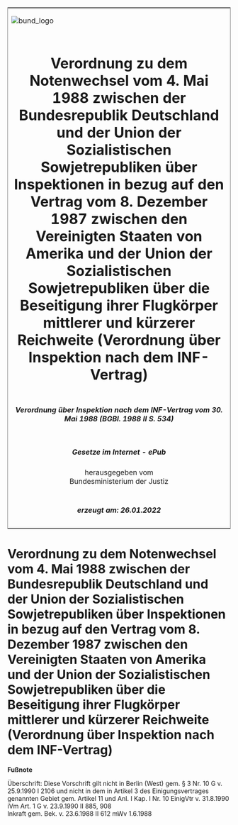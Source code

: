 <span id="DECKBLATT.html"></span>

<table border="0" frame="border" width="100%">

<tr valign="top">

<td align="left">

![bund\_logo](BfJ_2021_Web_de_de.gif)

</td>

<td align="right">

 

</td>

</tr>

<tr align="center" valign="middle">

<td colspan="2">

# Verordnung zu dem Notenwechsel vom 4. Mai 1988 zwischen der Bundesrepublik Deutschland und der Union der Sozialistischen Sowjetrepubliken über Inspektionen in bezug auf den Vertrag vom 8. Dezember 1987 zwischen den Vereinigten Staaten von Amerika und der Union der Sozialistischen Sowjetrepubliken über die Beseitigung ihrer Flugkörper mittlerer und kürzerer Reichweite (Verordnung über Inspektion nach dem INF-Vertrag)

</td>

</tr>

<tr align="center" valign="middle">

<td colspan="2">

##### Verordnung über Inspektion nach dem INF-Vertrag vom 30. Mai 1988 (BGBl. 1988 II S. 534)

</td>

</tr>

<tr align="center" valign="middle">

<td colspan="2">

  
  

##### Gesetze im Internet - ePub  
  
herausgegeben vom  
Bundesministerium der Justiz

</td>

</tr>

<tr align="center" valign="bottom">

<td colspan="2">

  
  

##### erzeugt am: 26.01.2022

</td>

</tr>

</table>

<span id="BJNR205340988.html"></span>

# Verordnung zu dem Notenwechsel vom 4. Mai 1988 zwischen der Bundesrepublik Deutschland und der Union der Sozialistischen Sowjetrepubliken über Inspektionen in bezug auf den Vertrag vom 8. Dezember 1987 zwischen den Vereinigten Staaten von Amerika und der Union der Sozialistischen Sowjetrepubliken über die Beseitigung ihrer Flugkörper mittlerer und kürzerer Reichweite (Verordnung über Inspektion nach dem INF-Vertrag)

<div>

  
**Fußnote**

<div class="jnhtml">

<div>

<div class="jurAbsatz">

Überschrift: Diese Vorschrift gilt nicht in Berlin (West) gem. § 3 Nr.
10 G v. 25.9.1990 I 2106 und nicht in dem in Artikel 3 des
Einigungsvertrages genannten Gebiet gem. Artikel 11 und Anl. I Kap. I
Nr. 10 EinigVtr v. 31.8.1990 iVm Art. 1 G v. 23.9.1990 II 885, 908  
Inkraft gem. Bek. v. 23.6.1988 II 612 mWv 1.6.1988

</div>

</div>

</div>

</div>

